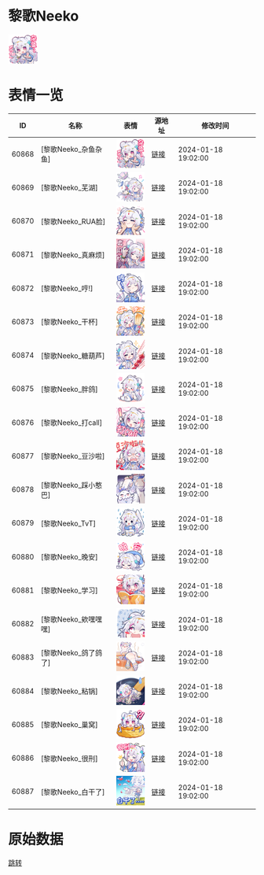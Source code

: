 # 黎歌Neeko

<img src="./cover.png" height="60" alt="cover" />

# 表情一览

|ID|名称|表情|源地址|修改时间|
|----|----|----|----|----|
|60868|[黎歌Neeko_杂鱼杂鱼]|<img src="./pic/060868_%5B黎歌Neeko_杂鱼杂鱼%5D.png" height="60" alt="杂鱼杂鱼"/>|[链接](https://i0.hdslb.com/bfs/garb/f477a675aa7752030a8ab3772d51ed88beb3cc8f.png)|2024-01-18 19:02:00|
|60869|[黎歌Neeko_芜湖]|<img src="./pic/060869_%5B黎歌Neeko_芜湖%5D.png" height="60" alt="芜湖"/>|[链接](https://i0.hdslb.com/bfs/garb/a16cbec1a037cf8949c038df83e4535b57702597.png)|2024-01-18 19:02:00|
|60870|[黎歌Neeko_RUA脸]|<img src="./pic/060870_%5B黎歌Neeko_RUA脸%5D.png" height="60" alt="RUA脸"/>|[链接](https://i0.hdslb.com/bfs/garb/6d0a786d79832b5d208c131fa51b2fa7725a0f25.png)|2024-01-18 19:02:00|
|60871|[黎歌Neeko_真麻烦]|<img src="./pic/060871_%5B黎歌Neeko_真麻烦%5D.png" height="60" alt="真麻烦"/>|[链接](https://i0.hdslb.com/bfs/garb/2048d19cde548971ea2cac28894de5d7426d782d.png)|2024-01-18 19:02:00|
|60872|[黎歌Neeko_哼!]|<img src="./pic/060872_%5B黎歌Neeko_哼!%5D.png" height="60" alt="哼!"/>|[链接](https://i0.hdslb.com/bfs/garb/3020a935c7203834bcbc5d2e9adf8ec8b59b5bec.png)|2024-01-18 19:02:00|
|60873|[黎歌Neeko_干杯]|<img src="./pic/060873_%5B黎歌Neeko_干杯%5D.png" height="60" alt="干杯"/>|[链接](https://i0.hdslb.com/bfs/garb/44f3ae894e6ae34f53cea6dc74509db860bd95bc.png)|2024-01-18 19:02:00|
|60874|[黎歌Neeko_糖葫芦]|<img src="./pic/060874_%5B黎歌Neeko_糖葫芦%5D.png" height="60" alt="糖葫芦"/>|[链接](https://i0.hdslb.com/bfs/garb/52d3b4a28d854c00336457eb3462f4030cc1d184.png)|2024-01-18 19:02:00|
|60875|[黎歌Neeko_胖鸽]|<img src="./pic/060875_%5B黎歌Neeko_胖鸽%5D.png" height="60" alt="胖鸽"/>|[链接](https://i0.hdslb.com/bfs/garb/87801d4e71fde840433ac974964884449d99efff.png)|2024-01-18 19:02:00|
|60876|[黎歌Neeko_打call]|<img src="./pic/060876_%5B黎歌Neeko_打call%5D.png" height="60" alt="打call"/>|[链接](https://i0.hdslb.com/bfs/garb/cab88c22b7ab5a51244d8deed57508c796669ef7.png)|2024-01-18 19:02:00|
|60877|[黎歌Neeko_豆沙啦]|<img src="./pic/060877_%5B黎歌Neeko_豆沙啦%5D.png" height="60" alt="豆沙啦"/>|[链接](https://i0.hdslb.com/bfs/garb/bcbae22f129d27467e9aa513a3a403d0ea5eb969.png)|2024-01-18 19:02:00|
|60878|[黎歌Neeko_踩小憨巴]|<img src="./pic/060878_%5B黎歌Neeko_踩小憨巴%5D.png" height="60" alt="踩小憨巴"/>|[链接](https://i0.hdslb.com/bfs/garb/2fc58d762e7fab9cbff3e7aae811735e69258c38.png)|2024-01-18 19:02:00|
|60879|[黎歌Neeko_TvT]|<img src="./pic/060879_%5B黎歌Neeko_TvT%5D.png" height="60" alt="TvT"/>|[链接](https://i0.hdslb.com/bfs/garb/e3621719dd777811e514a04133d24c7c08336414.png)|2024-01-18 19:02:00|
|60880|[黎歌Neeko_晚安]|<img src="./pic/060880_%5B黎歌Neeko_晚安%5D.png" height="60" alt="晚安"/>|[链接](https://i0.hdslb.com/bfs/garb/5104dc7121cf7a21ffc2bf0c1a21baf253e07d2d.png)|2024-01-18 19:02:00|
|60881|[黎歌Neeko_学习]|<img src="./pic/060881_%5B黎歌Neeko_学习%5D.png" height="60" alt="学习"/>|[链接](https://i0.hdslb.com/bfs/garb/1a281eb7a654fc667e280373b9b9ae0ce6f395a4.png)|2024-01-18 19:02:00|
|60882|[黎歌Neeko_欸嘿嘿嘿]|<img src="./pic/060882_%5B黎歌Neeko_欸嘿嘿嘿%5D.png" height="60" alt="欸嘿嘿嘿"/>|[链接](https://i0.hdslb.com/bfs/garb/68f108756175a050996d50ba65faab257456ca0d.png)|2024-01-18 19:02:00|
|60883|[黎歌Neeko_鸽了鸽了]|<img src="./pic/060883_%5B黎歌Neeko_鸽了鸽了%5D.png" height="60" alt="鸽了鸽了"/>|[链接](https://i0.hdslb.com/bfs/garb/e989d0c15ccc89b43f31a482154d35a6d5d5a565.png)|2024-01-18 19:02:00|
|60884|[黎歌Neeko_粘锅]|<img src="./pic/060884_%5B黎歌Neeko_粘锅%5D.png" height="60" alt="粘锅"/>|[链接](https://i0.hdslb.com/bfs/garb/62c906e17579fd47bb665392b96bd5e0d4f9fd97.png)|2024-01-18 19:02:00|
|60885|[黎歌Neeko_巢窝]|<img src="./pic/060885_%5B黎歌Neeko_巢窝%5D.png" height="60" alt="巢窝"/>|[链接](https://i0.hdslb.com/bfs/garb/59a3f19ca614ee1a561d04e99ceb471bcd17d608.png)|2024-01-18 19:02:00|
|60886|[黎歌Neeko_很刑]|<img src="./pic/060886_%5B黎歌Neeko_很刑%5D.png" height="60" alt="很刑"/>|[链接](https://i0.hdslb.com/bfs/garb/770069a97fb5aff9c86efbca893f322034988a9b.png)|2024-01-18 19:02:00|
|60887|[黎歌Neeko_白干了]|<img src="./pic/060887_%5B黎歌Neeko_白干了%5D.png" height="60" alt="白干了"/>|[链接](https://i0.hdslb.com/bfs/garb/1fcdf40a26cc54f979ce1ac98c80788bc2d59ae6.png)|2024-01-18 19:02:00|

# 原始数据

[跳转](./raw.json)

